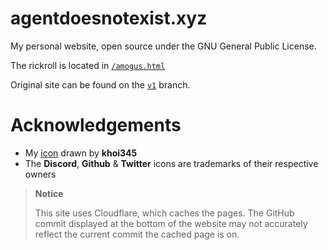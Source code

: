 # agentdoesnotexist.xyz

My personal website, open source under the GNU General Public License.

The rickroll is located in [`/amogus.html`](https://agentdoesnotexist.xyz/amogus)

Original site can be found on the [`v1`](https://github.com/agentisnotreal/agentdoesnotexist.xyz/tree/v1) branch.

# Acknowledgements

- My [icon](https://agentdoesnotexist.xyz/src/svg/agentisnotreal.svg) drawn by **khoi345**
- The **Discord**, **Github** & **Twitter** icons are trademarks of their respective owners


> **Notice**
>
> This site uses Cloudflare, which caches the pages. The GitHub commit displayed at the bottom of the website may not accurately reflect the current commit the cached page is on.